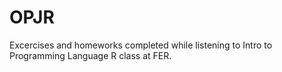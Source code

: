 # OPJR
Excercises and homeworks completed while listening to Intro to Programming Language R class at FER.
